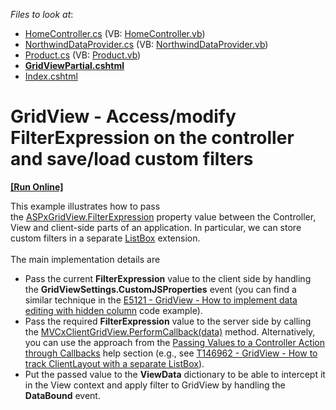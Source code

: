 <!-- default file list -->
*Files to look at*:

* [HomeController.cs](./CS/Controllers/HomeController.cs) (VB: [HomeController.vb](./VB/Controllers/HomeController.vb))
* [NorthwindDataProvider.cs](./CS/Models/NorthwindDataProvider.cs) (VB: [NorthwindDataProvider.vb](./VB/Models/NorthwindDataProvider.vb))
* [Product.cs](./CS/Models/Product.cs) (VB: [Product.vb](./VB/Models/Product.vb))
* **[GridViewPartial.cshtml](./CS/Views/Home/GridViewPartial.cshtml)**
* [Index.cshtml](./CS/Views/Home/Index.cshtml)
<!-- default file list end -->
# GridView - Access/modify FilterExpression on the controller and save/load custom filters
<!-- run online -->
**[[Run Online]](https://codecentral.devexpress.com/t361413/)**
<!-- run online end -->


This example illustrates how to pass the <a href="https://documentation.devexpress.com/#AspNet/DevExpressWebASPxGridView_FilterExpressiontopic">ASPxGridView.FilterExpression</a> property value between the Controller, View and client-side parts of an application. In particular, we can store custom filters in a separate <a href="https://documentation.devexpress.com/#AspNet/CustomDocument9022">ListBox</a> extension.<br><br>The main implementation details are

* Pass the current <strong>FilterExpression</strong> value to the client side by handling the <strong>GridViewSettings.CustomJSProperties</strong> event (you can find a similar technique in the <a href="https://www.devexpress.com/Support/Center/p/E5121">E5121 - GridView - How to implement data editing with hidden column</a> code example).
* Pass the required <strong>FilterExpression</strong> value to the server side by calling the <a href="https://docs.devexpress.com/AspNetMvc/js-MVCxClientGridView.PerformCallback(data)">MVCxClientGridView.PerformCallback(data)</a> method. Alternatively, you can use the approach from the <a href="https://documentation.devexpress.com/#AspNet/CustomDocument9941">Passing Values to a Controller Action through Callbacks</a> help section (e.g., see <a href="https://www.devexpress.com/Support/Center/p/T146962">T146962 - GridView - How to track ClientLayout with a separate ListBox</a>).
* Put the passed value to the <strong>ViewData</strong> dictionary to be able to intercept it in the View context and apply filter to GridView by handling the <strong>DataBound</strong> event.

<br/>


